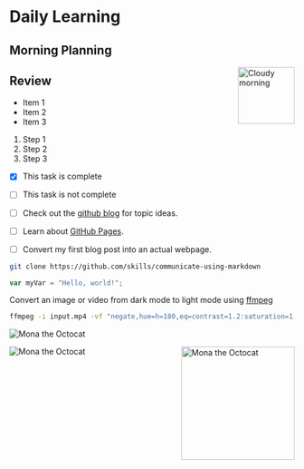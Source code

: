 # Daily Learning

## Morning Planning
<img alt="Cloudy morning" src="https://octodex.github.com/images/cloud.jpg" width="100" align="right">

## Review

- Item 1
- Item 2
- Item 3

1. Step 1
1. Step 2
1. Step 3

- [x] This task is complete
- [ ] This task is not complete

- [ ] Check out the [github blog](https://github.blog/) for topic ideas.
- [ ] Learn about [GitHub Pages](https://skills.github.com/#first-day-on-github).
- [ ] Convert my first blog post into an actual webpage.

```bash
git clone https://github.com/skills/communicate-using-markdown
```
```js
var myVar = "Hello, world!";
```
Convert an image or video from dark mode to light mode using [ffmpeg](https://www.ffmpeg.org)

```bash
ffmpeg -i input.mp4 -vf "negate,hue=h=180,eq=contrast=1.2:saturation=1.1" output.mp4
```
![Mona the Octocat](myrepo/original.png)

![Mona the Octocat](https://octodex.github.com/images/original.png)
<img alt="Mona the Octocat" src="https://octodex.github.com/images/original.png"
width="200" align="right">
